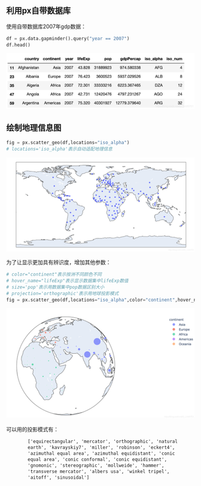 ## 利用px自带数据库
使用自带数据库2007年gdp数据：

```python
df = px.data.gapminder().query("year == 2007")
df.head()
```
![img.png](img.png)

## 绘制地理信息图

```python
fig = px.scatter_geo(df,locations="iso_alpha")
# locations='iso_alpha'表示自动适配地理信息
```
![img_1.png](img_1.png)

为了让显示更加具有辨识度，增加其他参数：

```python
# color="continent"表示按洲不同颜色不同
# hover_name="lifeExp"表示显示数据集中lifeExp数值
# size='pop'表示用数据集中pop数据区别大小
# projection='orthographic'表示用地球投影模式
fig = px.scatter_geo(df,locations="iso_alpha",color="continent",hover_name="lifeExp",size='pop',projection='orthographic')
```
![img_2.png](img_2.png)

可以用的投影模式有：

            ['equirectangular', 'mercator', 'orthographic', 'natural
            earth', 'kavrayskiy7', 'miller', 'robinson', 'eckert4',
            'azimuthal equal area', 'azimuthal equidistant', 'conic
            equal area', 'conic conformal', 'conic equidistant',
            'gnomonic', 'stereographic', 'mollweide', 'hammer',
            'transverse mercator', 'albers usa', 'winkel tripel',
            'aitoff', 'sinusoidal']